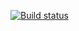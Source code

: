 [![Build status](https://ci.appveyor.com/api/projects/status/bpkupcp2x5y2ythc?svg=true)](https://ci.appveyor.com/project/AlekO1967/cardorder)